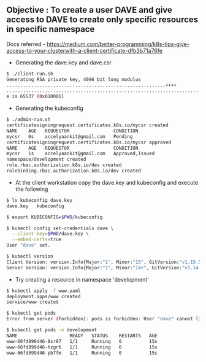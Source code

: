 ## Objective : To create a user DAVE and give access to DAVE to create only specific resources in specific namespace

Docs referred - https://medium.com/better-programming/k8s-tips-give-access-to-your-clusterwith-a-client-certificate-dfb3b71a76fe

- Generating the dave.key and dave.csr
```bash
$ ./client-run.sh
Generating RSA private key, 4096 bit long modulus
..........................................................++++
......................................................................................................................................................................................................................................++++
e is 65537 (0x010001)
```

- Generating the kubeconfig
```bash
$ ./admin-run.sh
certificatesigningrequest.certificates.k8s.io/mycsr created
NAME    AGE   REQUESTOR                CONDITION
mycsr   0s    accelyaankit@gmail.com   Pending
certificatesigningrequest.certificates.k8s.io/mycsr approved
NAME    AGE   REQUESTOR                CONDITION
mycsr   1s    accelyaankit@gmail.com   Approved,Issued
namespace/development created
role.rbac.authorization.k8s.io/dev created
rolebinding.rbac.authorization.k8s.io/dev created
```

- At the client workstation copy the dave.key and kubeconfig and execute the following

```bash
$ ls kubeconfig dave.key
dave.key   kubeconfig

$ export KUBECONFIG=$PWD/kubeconfig

$ kubectl config set-credentials dave \
  --client-key=$PWD/dave.key \
  --embed-certs=true
User "dave" set.

$ kubectl version
Client Version: version.Info{Major:"1", Minor:"15", GitVersion:"v1.15.5", GitCommit:"20c265fef0741dd71a66480e35bd69f18351daea", GitTreeState:"clean", BuildDate:"2019-10-15T19:16:51Z", GoVersion:"go1.12.10", Compiler:"gc", Platform:"darwin/amd64"}
Server Version: version.Info{Major:"1", Minor:"14+", GitVersion:"v1.14.10-gke.27", GitCommit:"145f9e21a4515947d6fb10819e5a336aff1b6959", GitTreeState:"clean", BuildDate:"2020-02-21T18:01:40Z", GoVersion:"go1.12.12b4", Compiler:"gc", Platform:"linux/amd64"}
```

- Try creating a resource in namespace 'development'
```bash
$ kubectl apply -f www.yaml
deployment.apps/www created
service/www created

$ kubectl get pods
Error from server (Forbidden): pods is forbidden: User "dave" cannot list resource "pods" in API group "" in the namespace "default"

$ kubectl get pods -n development
NAME                   READY   STATUS    RESTARTS   AGE
www-66fd899d46-8sr97   1/1     Running   0          15s
www-66fd899d46-hzgr6   1/1     Running   0          15s
www-66fd899d46-pb7fm   1/1     Running   0          15s
```